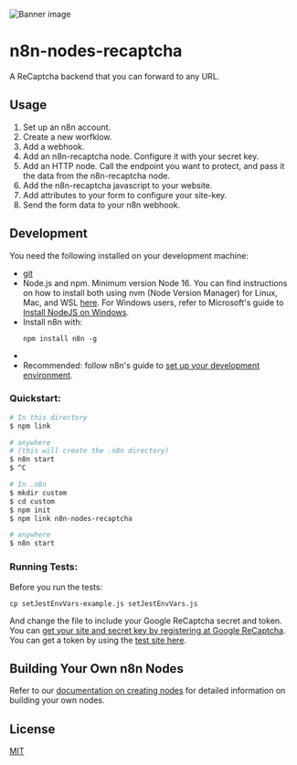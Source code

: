 ![Banner image](https://user-images.githubusercontent.com/10284570/173569848-c624317f-42b1-45a6-ab09-f0ea3c247648.png)

# n8n-nodes-recaptcha

A ReCaptcha backend that you can forward to any URL.

## Usage

1. Set up an n8n account.
2. Create a new worfklow.
3. Add a webhook.
4. Add an n8n-recaptcha node. Configure it with your secret key.
5. Add an HTTP node.  Call the endpoint you want to protect, and pass it the data from the n8n-recaptcha node.
6. Add the n8n-recaptcha javascript to your website.
7. Add attributes to your form to configure your site-key.
8. Send the form data to your n8n webhook.

## Development

You need the following installed on your development machine:

* [git](https://git-scm.com/downloads)
* Node.js and npm. Minimum version Node 16. You can find instructions on how to install both using nvm (Node Version Manager) for Linux, Mac, and WSL [here](https://github.com/nvm-sh/nvm). For Windows users, refer to Microsoft's guide to [Install NodeJS on Windows](https://docs.microsoft.com/en-us/windows/dev-environment/javascript/nodejs-on-windows).
* Install n8n with:
	```
	npm install n8n -g
	```
*
* Recommended: follow n8n's guide to [set up your development environment](https://docs.n8n.io/integrations/creating-nodes/build/node-development-environment/).

### Quickstart:

```bash
# In this directory
$ npm link

# anywhere
# (this will create the .n8n directory)
$ n8n start
$ ^C

# In .n8n
$ mkdir custom
$ cd custom
$ npm init
$ npm link n8n-nodes-recaptcha

# anywhere
$ n8n start
```

### Running Tests:

Before you run the tests:

```
cp setJestEnvVars-example.js setJestEnvVars.js
```

And change the file to include your Google ReCaptcha secret and token.  You can [get your site and secret key by registering at Google ReCaptcha](https://www.google.com/recaptcha/admin).  You can get a token by using the [test site here](https://captcha-demo.tlsft.com/).

## Building Your Own n8n Nodes

Refer to our [documentation on creating nodes](https://docs.n8n.io/integrations/creating-nodes/) for detailed information on building your own nodes.

## License

[MIT](https://github.com/n8n-io/n8n-nodes-starter/blob/master/LICENSE.md)
